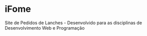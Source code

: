 # iFome
Site de Pedidos  de Lanches - Desenvolvido para as disciplinas de Desenvolvimento Web e Programação
